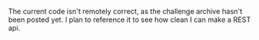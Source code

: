 The current code isn't remotely correct, as the challenge archive hasn't been posted yet. I plan to reference it to see how clean I can make a REST api.
